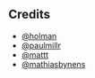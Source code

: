 ## Credits
- [@holman](http://zachholman.com/2010/08/dotfiles-are-meant-to-be-forked/)
- [@paulmillr](https://github.com/paulmillr/dotfiles)
- [@mattt](https://github.com/mattt/Xcode-Snippets)
- [@mathiasbynens](https://github.com/mathiasbynens/dotfiles/blob/master/.osx)

